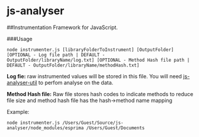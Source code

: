 # js-analyser
##Instrumentation Framework for JavaScript.

###Usage
```
node instrumenter.js [libraryFolderToInstrument] [OutputFolder] [OPTIONAL - Log file path | DEFAULT - OutputFolder/libraryName/log.txt] [OPTIONAL - Method Hash file path | DEFAULT - OutputFolder/libraryName/methodHash.txt]
```
**Log fie:** raw instrumented values will be stored in this file. You will need [js-analyser-util](https://github.com/mast-group/js-analyser-util) to perfom analyse on the data.

**Method Hash file:** Raw file stores hash codes to indicate methods to reduce file size and method hash file has the hash->method name mapping

Example:
```
node instrumenter.js /Users/Guest/Source/js-analyser/node_modules/esprima /Users/Guest/Documents
```
